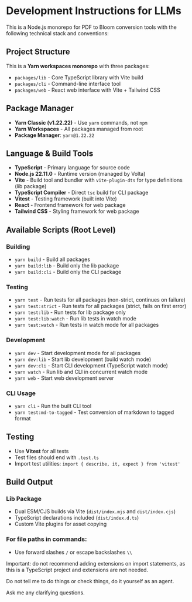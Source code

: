 # Development Instructions for LLMs

This is a Node.js monorepo for PDF to Bloom conversion tools with the following technical stack and conventions:

## Project Structure

This is a **Yarn workspaces monorepo** with three packages:

- `packages/lib` - Core TypeScript library with Vite build
- `packages/cli` - Command-line interface tool
- `packages/web` - React web interface with Vite + Tailwind CSS

## Package Manager

- **Yarn Classic (v1.22.22)** - Use `yarn` commands, not `npm`
- **Yarn Workspaces** - All packages managed from root
- **Package Manager**: `yarn@1.22.22`

## Language & Build Tools

- **TypeScript** - Primary language for source code
- **Node.js 22.11.0** - Runtime version (managed by Volta)
- **Vite** - Build tool and bundler with `vite-plugin-dts` for type definitions (lib package)
- **TypeScript Compiler** - Direct `tsc` build for CLI package
- **Vitest** - Testing framework (built into Vite)
- **React** - Frontend framework for web package
- **Tailwind CSS** - Styling framework for web package

## Available Scripts (Root Level)

### Building

- `yarn build` - Build all packages
- `yarn build:lib` - Build only the lib package
- `yarn build:cli` - Build only the CLI package

### Testing

- `yarn test` - Run tests for all packages (non-strict, continues on failure)
- `yarn test:strict` - Run tests for all packages (strict, fails on first error)
- `yarn test:lib` - Run tests for lib package only
- `yarn test:lib:watch` - Run lib tests in watch mode
- `yarn test:watch` - Run tests in watch mode for all packages

### Development

- `yarn dev` - Start development mode for all packages
- `yarn dev:lib` - Start lib development (build watch mode)
- `yarn dev:cli` - Start CLI development (TypeScript watch mode)
- `yarn watch` - Run lib and CLI in concurrent watch mode
- `yarn web` - Start web development server

### CLI Usage

- `yarn cli` - Run the built CLI tool
- `yarn test:md-to-tagged` - Test conversion of markdown to tagged format

## Testing

- Use **Vitest** for all tests
- Test files should end with `.test.ts`
- Import test utilities: `import { describe, it, expect } from 'vitest'`

## Build Output

### Lib Package

- Dual ESM/CJS builds via Vite (`dist/index.mjs` and `dist/index.cjs`)
- TypeScript declarations included (`dist/index.d.ts`)
- Custom Vite plugins for asset copying

### For file paths in commands:

- Use forward slashes `/` or escape backslashes `\\`

Important: do not recommend adding extensions on import statements, as this is a TypeScript project and extensions are not needed.

Do not tell me to do things or check things, do it yourself as an agent.

Ask me any clarifying questions.
